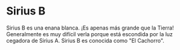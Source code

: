 # Sirius B

Sirius B es una enana blanca. ¡Es apenas más grande que la Tierra! Generalmente
es muy difícil verla porque está escondida por la luz cegadora de Sirius A.
Sirius B es conocida como "El Cachorro".
